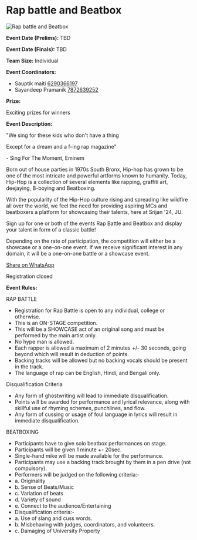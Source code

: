 # Rap battle and Beatbox

![Rap battle and Beatbox](https://srijanju.in/images/events/rapbattle.png)

**Event Date (Prelims):** TBD

**Event Date (Finals):** TBD

**Team Size:** Individual

**Event Coordinators:**

- Sauptik maiti [6290366197](tel:6290366197)
- Sayandeep Pramanik [7872639252](tel:7872639252)

**Prize:**

Exciting prizes for winners

**Event Description:**

"We sing for these kids who don't have a thing

Except for a dream and a f-ing rap magazine"

\- Sing For The Moment, Eminem

Born out of house parties in 1970s South Bronx, Hip-hop has grown to be one of the most intricate and powerful artforms known to humanity. Today, Hip-Hop is a collection of several elements like rapping, graffiti art, deejaying, B-boying and Beatboxing.

With the popularity of the Hip-Hop culture rising and spreading like wildfire all over the world, we feel the need for providing aspiring MCs and beatboxers a platform for showcasing their talents, here at Srijan '24, JU.

Sign up for one or both of the events Rap Battle and Beatbox and display your talent in form of a classic battle!

Depending on the rate of participation, the competition will either be a showcase or a one-on-one event. If we receive significant interest in any domain, it will be a one-on-one battle or a showcase event.

[Share on WhatsApp](https://wa.me/?text=Check%20out%20this%20event%3A%20Rap%20battle%20and%20Beatbox%0A%0A%20%22We%20sing%20for%20these%20kids%20who%20don%27t%20have%20a%20thing%2CExcept%20for%20a%20dream%20and%20a%20f-ing%20rap%20magazine%22%2C-%20Sing%20For%20The%20Moment%2C%20Eminem%2C%2CBorn%20out%20of%20house%20parties%20in%201970s%20South%20Bronx%2C%20Hip-hop%20has%20grown%20to%20be%20one%20of%20the%20most%20intricate%20and%20powerful%20artforms%20known%20to%20humanity.%20Today%2C%20Hip-Hop%20is%20a%20collection%20of%20several%20elements%20like%20rapping%2C%20graffiti%20art%2C%20deejaying%2C%20B-boying%20and%20Beatboxing.%2CWith%20the%20popularity%20of%20the%20Hip-Hop%20culture%20rising%20and%20spreading%20like%20wildfire%20all%20over%20the%20world%2C%20we%20feel%20the%20need%20for%20providing%20aspiring%20MCs%20and%20beatboxers%20a%20platform%20for%20showcasing%20their%20talents%2C%20here%20at%20Srijan%20%2724%2C%20JU.%2C%2CSign%20up%20for%20one%20or%20both%20of%20the%20events%20Rap%20Battle%20and%20Beatbox%20and%20display%20your%20talent%20in%20form%20of%20a%20classic%20battle!%2CDepending%20on%20the%20rate%20of%20participation%2C%20the%20competition%20will%20either%20be%20a%20showcase%20or%20a%20one-on-one%20event.%20If%20we%20receive%20significant%20interest%20in%20any%20domain%2C%20it%20will%20be%20a%20one-on-one%20battle%20or%20a%20showcase%20event.%0A%0AHead%20over%20to%3A%20https%3A%2F%2Fsrijanju.in%2Fevents%2Frap-beatbox%20for%20exploring%20it!)

Registration closed

**Event Rules:**

RAP BATTLE

- Registration for Rap Battle is open to any individual, college or otherwise.
- This is an ON-STAGE competition.
- This will be a SHOWCASE act of an original song and must be performed by the main artist only.
- No hype man is allowed.
- Each rapper is allowed a maximum of 2 minutes +/- 30 seconds, going beyond which will result in deduction of points.
- Backing tracks will be allowed but no backing vocals should be present in the track.
- The language of rap can be English, Hindi, and Bengali only.

Disqualification Criteria

- Any form of ghostwriting will lead to immediate disqualification.
- Points will be awarded for performance and lyrical relevance, along with skillful use of rhyming schemes, punchlines, and flow.
- Any form of cussing or usage of foul language in lyrics will result in immediate disqualification.

BEATBOXING

- Participants have to give solo beatbox performances on stage.
- Participants will be given 1 minute +- 20sec.
- Single-hand mike will be made available for the performance.
- Participants may use a backing track brought by them in a pen drive (not compulsory).
- Performers will be judged on the following criteria:-
- a. Originality
- b. Sense of Beats/Music
- c. Variation of beats
- d. Variety of sound
- e. Connect to the audience/Entertaining
- Disqualification criteria:-
- a. Use of slang and cuss words.
- b. Misbehaving with judges, coordinators, and volunteers.
- c. Damaging of University Property